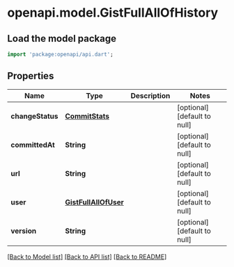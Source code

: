 # openapi.model.GistFullAllOfHistory

## Load the model package
```dart
import 'package:openapi/api.dart';
```

## Properties
Name | Type | Description | Notes
------------ | ------------- | ------------- | -------------
**changeStatus** | [**CommitStats**](CommitStats.md) |  | [optional] [default to null]
**committedAt** | **String** |  | [optional] [default to null]
**url** | **String** |  | [optional] [default to null]
**user** | [**GistFullAllOfUser**](GistFullAllOfUser.md) |  | [optional] [default to null]
**version** | **String** |  | [optional] [default to null]

[[Back to Model list]](../README.md#documentation-for-models) [[Back to API list]](../README.md#documentation-for-api-endpoints) [[Back to README]](../README.md)


